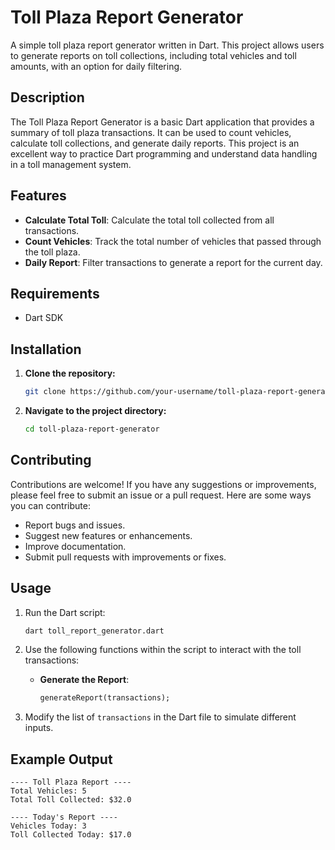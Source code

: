 # Toll Plaza Report Generator

A simple toll plaza report generator written in Dart. This project allows users to generate reports on toll collections, including total vehicles and toll amounts, with an option for daily filtering.

## Description

The Toll Plaza Report Generator is a basic Dart application that provides a summary of toll plaza transactions. It can be used to count vehicles, calculate toll collections, and generate daily reports. This project is an excellent way to practice Dart programming and understand data handling in a toll management system.

## Features

- **Calculate Total Toll**: Calculate the total toll collected from all transactions.
- **Count Vehicles**: Track the total number of vehicles that passed through the toll plaza.
- **Daily Report**: Filter transactions to generate a report for the current day.

## Requirements

- Dart SDK

## Installation

1. **Clone the repository:**
    ```bash
    git clone https://github.com/your-username/toll-plaza-report-generator.git
    ```

2. **Navigate to the project directory:**
    ```bash
    cd toll-plaza-report-generator
    ```

## Contributing

Contributions are welcome! If you have any suggestions or improvements, please feel free to submit an issue or a pull request. Here are some ways you can contribute:

- Report bugs and issues.
- Suggest new features or enhancements.
- Improve documentation.
- Submit pull requests with improvements or fixes.

## Usage

1. Run the Dart script:
    ```bash
    dart toll_report_generator.dart
    ```

2. Use the following functions within the script to interact with the toll transactions:

    - **Generate the Report**:
        ```dart
        generateReport(transactions);
        ```

3. Modify the list of `transactions` in the Dart file to simulate different inputs.

## Example Output

```plaintext
---- Toll Plaza Report ----
Total Vehicles: 5
Total Toll Collected: $32.0

---- Today's Report ----
Vehicles Today: 3
Toll Collected Today: $17.0
